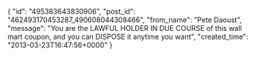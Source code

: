  {
   "id": "495383643830906",
   "post_id": "462493170453287_490608044308466",
   "from_name": "Pete Daoust",
   "message": "You are the LAWFUL HOLDER IN DUE COURSE of this wall mart coupon, and you can DISPOSE it anytime you want",
   "created_time": "2013-03-23T16:47:56+0000"
 }
